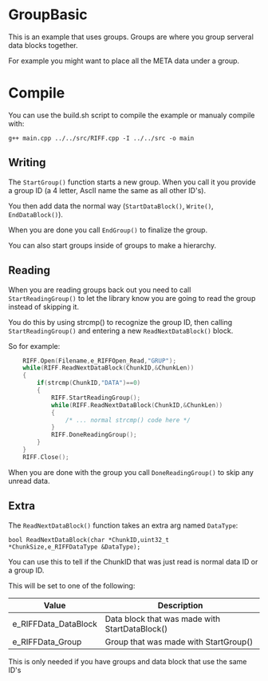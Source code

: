 # GroupBasic
This is an example that uses groups.  Groups are where you group serveral data blocks together.

For example you might want to place all the META data under a group.

# Compile
You can use the build.sh script to compile the example or manualy compile with:

```
g++ main.cpp ../../src/RIFF.cpp -I ../../src -o main
```

## Writing
The `StartGroup()` function starts a new group.  When you call it you provide a group ID (a 4 letter, AscII name the same as all other ID's).

You then add data the normal way (`StartDataBlock()`, `Write()`, `EndDataBlock()`).

When you are done you call `EndGroup()` to finalize the group.

You can also start groups inside of groups to make a hierarchy.


## Reading
When you are reading groups back out you need to call `StartReadingGroup()` to let the library know you are going to read the group instead
of skipping it.

You do this by using strcmp() to recognize the group ID, then calling `StartReadingGroup()` and entering a new `ReadNextDataBlock()` block.

So for example:
```C++
    RIFF.Open(Filename,e_RIFFOpen_Read,"GRUP");
    while(RIFF.ReadNextDataBlock(ChunkID,&ChunkLen))
    {
        if(strcmp(ChunkID,"DATA")==0)
        {
            RIFF.StartReadingGroup();
            while(RIFF.ReadNextDataBlock(ChunkID,&ChunkLen))
            {
                /* ... normal strcmp() code here */
            }
            RIFF.DoneReadingGroup();
        }
    }
    RIFF.Close();
```

When you are done with the group you call `DoneReadingGroup()` to skip any unread data.

## Extra
The `ReadNextDataBlock()` function takes an extra arg named `DataType`:
```
bool ReadNextDataBlock(char *ChunkID,uint32_t *ChunkSize,e_RIFFDataType &DataType);
```

You can use this to tell if the ChunkID that was just read is normal data ID or a group ID.

This will be set to one of the following:

| Value                | Description |
| -------------------- | ----------- |
| e_RIFFData_DataBlock | Data block that was made with StartDataBlock() |
| e_RIFFData_Group     | Group that was made with StartGroup() |

This is only needed if you have groups and data block that use the same ID's
